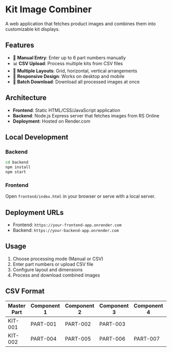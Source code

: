# Kit Image Combiner

A web application that fetches product images and combines them into customizable kit displays.

## Features

- 📝 **Manual Entry**: Enter up to 6 part numbers manually
- 📊 **CSV Upload**: Process multiple kits from CSV files
- 🎨 **Multiple Layouts**: Grid, horizontal, vertical arrangements
- 📱 **Responsive Design**: Works on desktop and mobile
- 💾 **Batch Download**: Download all processed images at once

## Architecture

- **Frontend**: Static HTML/CSS/JavaScript application
- **Backend**: Node.js Express server that fetches images from RS Online
- **Deployment**: Hosted on Render.com

## Local Development

### Backend
```bash
cd backend
npm install
npm start
```

### Frontend
Open `frontend/index.html` in your browser or serve with a local server.

## Deployment URLs

- Frontend: `https://your-frontend-app.onrender.com`
- Backend: `https://your-backend-app.onrender.com`

## Usage

1. Choose processing mode (Manual or CSV)
2. Enter part numbers or upload CSV file
3. Configure layout and dimensions
4. Process and download combined images

## CSV Format

| Master Part | Component 1 | Component 2 | Component 3 | Component 4 | Component 5 | Component 6 |
|-------------|-------------|-------------|-------------|-------------|-------------|-------------|
| KIT-001     | PART-001    | PART-002    | PART-003    |             |             |             |
| KIT-002     | PART-004    | PART-005    | PART-006    | PART-007    |             |             |